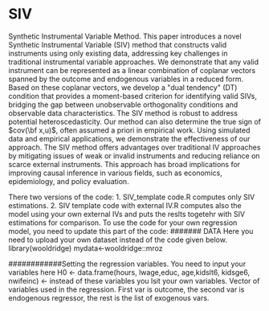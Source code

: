# SIV
Synthetic Instrumental Variable Method. 
This paper introduces a novel Synthetic Instrumental Variable (SIV) method that constructs valid instruments using only existing data, addressing key challenges in traditional instrumental variable approaches. We demonstrate that any valid instrument can be represented as a linear combination of coplanar vectors spanned by the outcome and endogenous variables in a reduced form. Based on these coplanar vectors, we develop a "dual tendency" (DT) condition that provides a moment-based criterion for identifying valid SIVs, bridging the gap between unobservable orthogonality conditions and observable data characteristics. The SIV method is robust to address potential heteroscedasticity. Our method can also determine the true sign of $cov(\bf x,u)$, often assumed a priori in empirical work.  Using simulated data and empirical applications, we demonstrate the effectiveness of our approach. The SIV method offers advantages over traditional IV approaches by mitigating issues of weak or invalid instruments and reducing reliance on scarce external instruments. This approach has broad implications for improving causal inference in various fields, such as economics, epidemiology, and policy evaluation.


There two versions of the code: 1. SIV_template code.R computes only SIV estimations. 2. SIV template code with external IV.R computes also the model using your own external IVs and puts the reslts togetehr with SIV estimations for comparison.
To use the code for your own regression model, you need to update this part of the code:
####### DATA 
Here you need to upload your own dataset instead of the code given below.
library(wooldridge)
mydata<-wooldridge::mroz

############Setting the regression variables. You need to input your variables here
H0 <- data.frame(hours, lwage,educ, age,kidslt6, kidsge6, nwifeinc)  <- instead of these variables you lsit your own variables.
Vector of variables used in the regression. First var is outcome, the second var is endogenous regressor, the rest is the list of exogenous vars.
